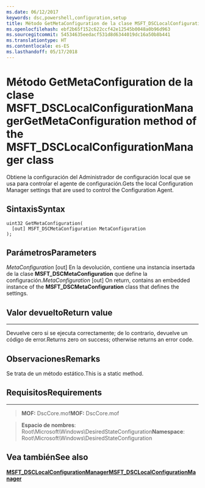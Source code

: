 ```yaml
---
ms.date: 06/12/2017
keywords: dsc,powershell,configuration,setup
title: Método GetMetaConfiguration de la clase MSFT_DSCLocalConfigurationManager
ms.openlocfilehash: ebf2b65f152c622ccf42e12545b0048a0b96d963
ms.sourcegitcommit: 54534635eedacf531d8d6344019dc16a50b8b441
ms.translationtype: HT
ms.contentlocale: es-ES
ms.lasthandoff: 05/17/2018
---
```

# <a name="getmetaconfiguration-method-of-the-msftdsclocalconfigurationmanager-class"></a><span data-ttu-id="99c48-103">Método GetMetaConfiguration de la clase MSFT_DSCLocalConfigurationManager</span><span class="sxs-lookup"><span data-stu-id="99c48-103">GetMetaConfiguration method of the MSFT_DSCLocalConfigurationManager class</span></span>

<span data-ttu-id="99c48-104">Obtiene la configuración del Administrador de configuración local que se usa para controlar el agente de configuración.</span><span class="sxs-lookup"><span data-stu-id="99c48-104">Gets the local Configuration Manager settings that are used to control the Configuration Agent.</span></span>

<a name="syntax"></a><span data-ttu-id="99c48-105">Sintaxis</span><span class="sxs-lookup"><span data-stu-id="99c48-105">Syntax</span></span>
------

```mof
uint32 GetMetaConfiguration(
  [out] MSFT_DSCMetaConfiguration MetaConfiguration
);
```

<a name="parameters"></a><span data-ttu-id="99c48-106">Parámetros</span><span class="sxs-lookup"><span data-stu-id="99c48-106">Parameters</span></span>
----------

<span data-ttu-id="99c48-107">*MetaConfiguration* \[out\] En la devolución, contiene una instancia insertada de la clase **MSFT_DSCMetaConfiguration** que define la configuración.</span><span class="sxs-lookup"><span data-stu-id="99c48-107">*MetaConfiguration* \[out\] On return, contains an embedded instance of the **MSFT_DSCMetaConfiguration** class that defines the settings.</span></span>

## <a name="return-value"></a><span data-ttu-id="99c48-108">Valor devuelto</span><span class="sxs-lookup"><span data-stu-id="99c48-108">Return value</span></span>
------------

<span data-ttu-id="99c48-109">Devuelve cero si se ejecuta correctamente; de lo contrario, devuelve un código de error.</span><span class="sxs-lookup"><span data-stu-id="99c48-109">Returns zero on success; otherwise returns an error code.</span></span>

## <a name="remarks"></a><span data-ttu-id="99c48-110">Observaciones</span><span class="sxs-lookup"><span data-stu-id="99c48-110">Remarks</span></span>

<span data-ttu-id="99c48-111">Se trata de un método estático.</span><span class="sxs-lookup"><span data-stu-id="99c48-111">This is a static method.</span></span>

## <a name="requirements"></a><span data-ttu-id="99c48-112">Requisitos</span><span class="sxs-lookup"><span data-stu-id="99c48-112">Requirements</span></span>
------------
><span data-ttu-id="99c48-113">**MOF:** DscCore.mof</span><span class="sxs-lookup"><span data-stu-id="99c48-113">**MOF:** DscCore.mof</span></span>

><span data-ttu-id="99c48-114">**Espacio de nombres**: Root\Microsoft\Windows\DesiredStateConfiguration</span><span class="sxs-lookup"><span data-stu-id="99c48-114">**Namespace**: Root\Microsoft\Windows\DesiredStateConfiguration</span></span>


## <a name="see-also"></a><span data-ttu-id="99c48-115">Vea también</span><span class="sxs-lookup"><span data-stu-id="99c48-115">See also</span></span>


[<span data-ttu-id="99c48-116">**MSFT_DSCLocalConfigurationManager**</span><span class="sxs-lookup"><span data-stu-id="99c48-116">**MSFT_DSCLocalConfigurationManager**</span></span>](msft-dsclocalconfigurationmanager.md)